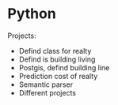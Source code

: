 # Python

Projects:
- Defind class for realty
- Defind is building living
- Postgis, defind building line
- Prediction cost of realty
- Semantic parser
- Different projects